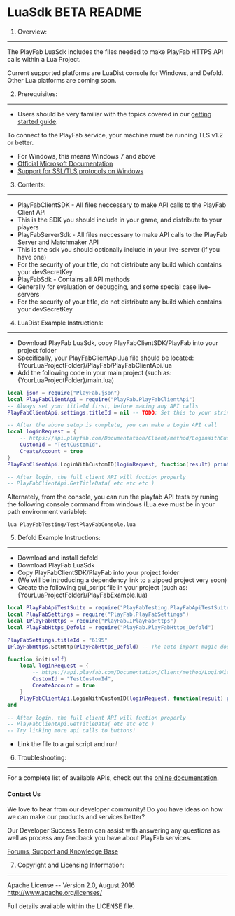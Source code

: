 LuaSdk BETA README
========
1. Overview:
----
The PlayFab LuaSdk includes the files needed to make PlayFab HTTPS API calls within a Lua Project.

Current supported platforms are LuaDist console for Windows, and Defold.  Other Lua platforms are coming soon.


2. Prerequisites:
----
* Users should be very familiar with the topics covered in our [getting started guide](https://playfab.com/docs/getting-started-with-playfab/).

To connect to the PlayFab service, your machine must be running TLS v1.2 or better.
* For Windows, this means Windows 7 and above
* [Official Microsoft Documentation](https://msdn.microsoft.com/en-us/library/windows/desktop/aa380516%28v=vs.85%29.aspx)
* [Support for SSL/TLS protocols on Windows](http://blogs.msdn.com/b/kaushal/archive/2011/10/02/support-for-ssl-tls-protocols-on-windows.aspx)

3. Contents:
----

* PlayFabClientSDK - All files neccessary to make API calls to the PlayFab Client API
 * This is the SDK you should include in your game, and distribute to your players
* PlayFabServerSdk - All files neccessary to make API calls to the PlayFab Server and Matchmaker API
 * This is the sdk you should optionally include in your live-server (if you have one)
 * For the security of your title, do not distribute any build which contains your devSecretKey
* PlayFabSdk - Contains all API methods
 * Generally for evaluation or debugging, and some special case live-servers
 * For the security of your title, do not distribute any build which contains your devSecretKey

4. LuaDist Example Instructions:
----

* Download PlayFab LuaSdk, copy PlayFabClientSDK/PlayFab into your project folder
 * Specifically, your PlayFabClientApi.lua file should be located: {YourLuaProjectFolder}/PlayFab/PlayFabClientApi.lua
* Add the following code in your main project (such as: {YourLuaProjectFolder}/main.lua)
```Lua
local json = require("PlayFab.json")
local PlayFabClientApi = require("PlayFab.PlayFabClientApi")
-- Always set your titleId first, before making any API calls
PlayFabClientApi.settings.titleId = nil -- TODO: Set this to your string titleId you created on PlayFab Game Manager website

-- After the above setup is complete, you can make a Login API call
local loginRequest = {
    -- https://api.playfab.com/Documentation/Client/method/LoginWithCustomID
    CustomId = "TestCustomId",
    CreateAccount = true
}
PlayFabClientApi.LoginWithCustomID(loginRequest, function(result) print("Login Successful: " .. result.PlayFabId) end, function(error) print("Login Failed: " .. error.errorMessage) end)

-- After login, the full client API will fuction properly
-- PlayFabClientApi.GetTitleData( etc etc etc )
```

Alternately, from the console, you can run the playfab API tests by runing the following console command from windows (Lua.exe must be in your path environment variable):
```
lua PlayFabTesting/TestPlayFabConsole.lua
```


5. Defold Example Instructions:
----

* Download and install defold
* Download PlayFab LuaSdk
* Copy PlayFabClientSDK/PlayFab into your project folder
 * (We will be introducing a dependency link to a zipped project very soon)
* Create the following gui_script file in your project (such as: {YourLuaProjectFolder}/PlayFabExample.lua)
```Lua
local PlayFabApiTestSuite = require("PlayFabTesting.PlayFabApiTestSuite")
local PlayFabSettings = require("PlayFab.PlayFabSettings")
local IPlayFabHttps = require("PlayFab.IPlayFabHttps")
local PlayFabHttps_Defold = require("PlayFab.PlayFabHttps_Defold")

PlayFabSettings.titleId = "6195"
IPlayFabHttps.SetHttp(PlayFabHttps_Defold) -- The auto import magic doens't work if you set the name, so you have to set the reference

function init(self)
    local loginRequest = {
        -- https://api.playfab.com/Documentation/Client/method/LoginWithCustomID
        CustomId = "TestCustomId",
        CreateAccount = true
    }
    PlayFabClientApi.LoginWithCustomID(loginRequest, function(result) print("Login Successful: " .. result.PlayFabId) end, function(error) print("Login Failed: " .. error.errorMessage) end)
end

-- After login, the full client API will fuction properly
-- PlayFabClientApi.GetTitleData( etc etc etc )
-- Try linking more api calls to buttons!
```
* Link the file to a gui script and run!


6. Troubleshooting:
----
For a complete list of available APIs, check out the [online documentation](http://api.playfab.com/Documentation/).

#### Contact Us
We love to hear from our developer community!
Do you have ideas on how we can make our products and services better?

Our Developer Success Team can assist with answering any questions as well as process any feedback you have about PlayFab services.

[Forums, Support and Knowledge Base](https://community.playfab.com/hc/en-us)


7. Copyright and Licensing Information:
----
  Apache License --
  Version 2.0, August 2016
  http://www.apache.org/licenses/

  Full details available within the LICENSE file.
